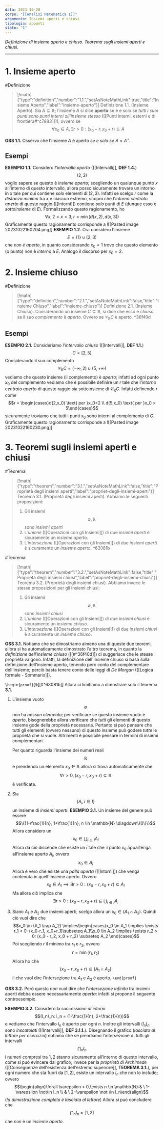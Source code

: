 ```yaml
---
data: 2023-10-20
corso: "[[Analisi Matematica I]]"
argomento: Insiemi aperti e chiusi
tipologia: appunti
stato: "1"
---
```

*Definizione di insieme aperto e chiuso. Teorema sugli insiemi aperti e chiusi.*
- - -
# 1. Insieme aperto
#Definizione 
> [!math|{"type":"definition","number":"1.1.","setAsNoteMathLink":true,"title":"Insieme Aperto","label":"insieme-aperto"}] Definizione 1.1. (Insieme Aperto).
> Sia $A \subseteq \mathbb{R}$; l'insieme $A$ si dice **aperto** se e e solo se *tutti i suoi punti sono punti interni all'insieme stesso* ([[Punti interni, esterni e di frontiera#^c78831]]); ovvero se 
> $$\forall x_0 \in A, \exists r>0 : (x_0 - r, x_0 + r) \subseteq A$$

**OSS 1.1.** Osservo che l'insieme $A$ è aperto *se e solo se* $A = A^{\circ}$.
## Esempi
**ESEMPIO 1.1.** Considero *l'intervallo aperto* ([[Intervalli]], **DEF 1.4.**) $$(2, 3)$$voglio sapere se questo è *insieme aperto*; scegliendo un qualunque punto $x$ all'interno di questo intervallo, allora posso sicuramente trovare un intorno in $x$ tale per cui contiene *solo* elementi di $(2,3)$. Infatti se scelgo $r$ come la *distanza minima* tra $x$ e ciascun estremo, scopro che l'*intorno centrato aperto* di questo raggio ([[Intorni]]) contiene *solo* punti di $E$ (dunque esso è *sottoinsieme* di $E$).
Formalizzando questo ragionamento, ho $$\forall x, 2<x<3; r=\min(d(x,2),d(x,3))$$
Graficamente questo ragionamento corrisponde a
![[Pasted image 20231022160204.png]]
**ESEMPIO 1.2.** Ora considero l'insieme $$E = \{1\} \cup [2, 3)$$che *non è aperto*, in quanto considerando $x_0 = 1$ trovo che questo elemento (o punto) non è *interno* a $E$. Analogo il discorso per $x_0 = 2$.

# 2. Insieme chiuso
#Definizione 
> [!math|{"type":"definition","number":"2.1.","setAsNoteMathLink":false,"title":"Insieme Chiuso","label":"insieme-chiuso"}] Definizione 2.1. (Insieme Chiuso).
> Considerando un insieme $C \subseteq \mathbb{R}$, si dice che esso è *chiuso* se il suo *complemento* è *aperto*. Ovvero se $\mathcal{C}_{\mathbb{R}}C$ è aperto.
^36f40d

## Esempi
**ESEMPIO 2.1.** Consideriamo *l'intervallo chiuso* ([[Intervalli]], **DEF 1.1.**) $$C = [2, 5]$$Considerando il suo complemento $$\mathcal{C}_{\mathbb{R}}C = (-\infty, 2) \cup (5, +\infty)$$vediamo che questo insieme (il complemento) è *aperto*; infatti ad ogni punto $x_0$ del complemento vediamo che è possibile definire un $r$ tale che l'*intorno centrato aperto* di questo raggio sia sottoinsieme di $\mathcal{C}_{\mathbb{R}}C$.
Infatti definendo $r$ come $$r = \begin{cases}d(2,x_0) \text{ per }x_0<2 \\ d(5,x_0) \text{ per }x_0 > 5\end{cases}$$sicuramente troviamo che tutti i punti $x_0$ sono interni al complemento di $C$.
Graficamente questo ragionamento corrisponde a 
![[Pasted image 20231022160230.png]]

# 3. Teoremi sugli insiemi aperti e chiusi
#Teorema 
> [!math|{"type":"theorem","number":"3.1.","setAsNoteMathLink":false,"title":"Proprietà degli insiemi aperti","label":"propriet-degli-insiemi-aperti"}] Teorema 3.1. (Proprietà degli insiemi aperti).
>  Abbiamo le seguenti proposizioni:
>  1. Gli insiemi $$\emptyset, \mathbb{R}$$
>  sono *insiemi aperti*
>  2. L'*unione* ([[Operazioni con gli Insiemi]]) di due *insiemi aperti* è sicuramente un *insieme aperto*. 
>  3. L'*intersezione* ([[Operazioni con gli Insiemi]]) di due *insiemi aperti* è sicuramente un *insieme aperto*.
^63081b

#Teorema 
> [!math|{"type":"theorem","number":"3.2.","setAsNoteMathLink":false,"title":"Proprietà degli insiemi chiusi","label":"propriet-degli-insiemi-chiusi"}] Teorema 3.2. (Proprietà degli insiemi chiusi).
> Abbiamo invece le stesse proposizioni per gli insiemi chiusi:
> 1. Gli insiemi $$\emptyset, \mathbb{R}$$
> sono *insiemi chiusi*
> 2. L'*unione* ([[Operazioni con gli Insiemi]]) di due *insiemi chiusi* è sicuramente un *insieme chiuso*.
> 3. L'*intersezione* ([[Operazioni con gli Insiemi]]) di due *insiemi chiusi* è sicuramente un *insieme chiuso*.

**OSS 3.1.** Notiamo che se dimostriamo almeno una di queste due teoremi, allora si ha automaticamente dimostrato l'altro teorema, in quanto la *definizione dell'insieme chiuso* ([[#^36f40d]]) ci suggerisce che le stesse proprietà valgono. Infatti, la definizione dell'insieme chiuso si basa sulla definizione dell'insieme aperto, tenendo però conto del complementare dell'insieme; perciò basta tenere conto delle leggi di *De Morgan* ([[Logica formale - Sommario]]).

`\begin{proof}`@[[#^63081b]]
Allora ci limitiamo a dimostrare solo il teorema **3.1.** 
1. L'insieme vuoto $$\emptyset$$non ha *nessun elemento*; per verificare se questo insieme vuoto è *aperto*, bisognerebbe allora verificare che *tutti* gli elementi di questo insieme gode della proprietà necessaria. Pertanto si può pensare che tutti gli elementi (ovvero nessuno) di questo insieme può godere *tutte* le proprietà che si vuole.
   Altrimenti è possibile pensare in termini di insiemi complementari.
   
   Per quanto riguarda l'insieme dei numeri reali $$\mathbb{R}$$e prendendo un elemento $x_0 \in \mathbb{R}$ allora si trova automaticamente che $$\forall r>0, (x_0-r, x_0+r) \subseteq \mathbb{R}$$è verificata.
2. Sia $$\{A_i, i \in I\}$$un insieme di *insiemi aperti*. 
		**ESEMPIO 3.1.** Un insieme del genere può essere $$\{(1-\frac{1}{n}, 1+\frac{1}{n}; n \in \mathbb{N} \diagdown\{0\}\}$$
   Allora considero un $$x_0 \in \bigcup_{i \in I}A_i$$Allora da ciò discende che esiste un $\bar{i}$ tale che il punto $x_0$ appartenga all'insieme aperto $A_\bar{i}$, ovvero $$x_0 \in A_\bar{i}$$Allora è vero che esiste una *palla aperta* ([[Intorni]]) che venga contenuta in quell'insieme aperto. Ovvero $$x_0 \in A_{\bar{i}} \implies \exists r>0: (x_0-r, x_0+r) \subseteq A_\bar{i}$$Ma allora ciò implica che $$\exists r > 0: (x_0-r, x_0+r) \subseteq \bigcup_{i \in I}A_i$$
3. Siano $A_1$ e $A_2$ due insiemi aperti; scelgo allora un $x_0 \in (A_1 \cap A_2)$. Quindi ciò vuol dire che $$x_0 \in (A_1 \cap A_2) \implies\begin{cases}x_0 \in A_1 \implies \exists r_1 > 0: (x_0-r_1, x_0+r_1)\subseteq A_1\\x_0 \in A_2 \implies \exists r_2 > 0: (x_0 - r_2, x_0 + r_2) \subseteq A_2 \end{cases}$$Poi scegliendo $r$ il minimo tra $r_1$ e $r_2$, ovvero $$r = \min(r_1, r_2)$$
   Allora ho che $$(x_0 -r, x_0+r) \subseteq(A_1 \cap A_2)$$il che vuol dire l'intersezione tra $A_1$ e $A_2$ è aperto.
`\end{proof}`

**OSS 3.2.** Però questo *non* vuol dire che l'*intersezione infinita* tra insiemi aperti debba essere necessariamente *aperta*: infatti si propone il seguente controesempio.

**ESEMPIO 3.2.** 
Considero la *successione di intorni* $$(I_n)_n: I_n = (1-\frac{1}{n}, 2+\frac{1}{n})$$e vediamo che l'intervallo $I_n$ è aperto per ogni $n$. 
Inoltre gli intervalli $(I_n)_n$ sono *inscatolati* ([[Intervalli]], **DEF 3.1.1.**).
Disegnando il grafico (*lasciato al lettore per esercizio*) notiamo che se prendiamo l'intersezione di tutti gli intervalli $$\bigcap_nI_n$$i numeri compresi tra $1, 2$ stanno sicuramente all'interno di questo intervallo, come si può evincere dal grafico; invece per la *proprietà di Archimede* ([[Conseguenze dell'esistenza dell'estremo superiore]], **TEOREMA 3.1.**), per ogni numero che sta fuori da $[1, 2]$, esiste un intervallo $I_n$ che non lo include; ovvero $$\begin{align}\forall \varepsilon > 0,\exists n \in \mathbb{N}:& \ 1-\varepsilon \not\in I_n \\ & \ 2+\varepsilon  \not \in I_n\end{align}$$(*la dimostrazione completa è lasciata al lettore*)
Allora si può concludere che $$\bigcap_nI_n = [1, 2]$$
che *non* è un *insieme aperto*.